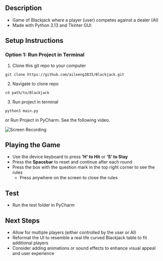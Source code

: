 ## Description
- Game of Blackjack where a player (user) competes against a dealer (AI)
- Made with Python 3.13 and Tkinter GUI

## Setup Instructions
### Option 1: Run Project in Terminal

1. Clone this git repo to your computer
```
git clone https://github.com/aileeng3835/Blackjack.git
```

2. Navigate to clone repo
```
cd path/to/Blackjack
```

3. Run project in terminal
```
python3 main.py
```
or Run Project in PyCharm. See the following video.

![Screen Recording](https://drive.google.com/file/d/1Kqoux_76OM8BX43w6MTBHNGtWDwU7oy_/view?usp=sharing)

## Playing the Game
- Use the device keyboard to press **‘H’ to Hit** or **‘S’ to Stay**
- Press the **Spacebar** to reset and continue after each round
- Press the box with the question mark in the top right corner to see the rules
	- Press anywhere on the screen to close the rules

## Test
- Run the test folder in PyCharm

## Next Steps
- Allow for multiple players (either controlled by the user or AI)
- Reformat the UI to resemble a real life curved Blackjack table to fit additional players
- Consider adding animations or sound effects to enhance visual appeal and user experience
